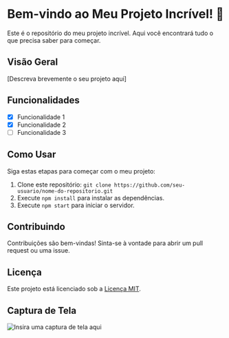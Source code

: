 # Bem-vindo ao Meu Projeto Incrível! 🚀

Este é o repositório do meu projeto incrível. Aqui você encontrará tudo o que precisa saber para começar.

## Visão Geral

[Descreva brevemente o seu projeto aqui]

## Funcionalidades

- [x] Funcionalidade 1
- [x] Funcionalidade 2
- [ ] Funcionalidade 3

## Como Usar

Siga estas etapas para começar com o meu projeto:

1. Clone este repositório: `git clone https://github.com/seu-usuario/nome-do-repositorio.git`
2. Execute `npm install` para instalar as dependências.
3. Execute `npm start` para iniciar o servidor.

## Contribuindo

Contribuições são bem-vindas! Sinta-se à vontade para abrir um pull request ou uma issue.

## Licença

Este projeto está licenciado sob a [Licença MIT](LICENSE).

## Captura de Tela

![Insira uma captura de tela aqui](https://pin.it/1X0jVCa02)
